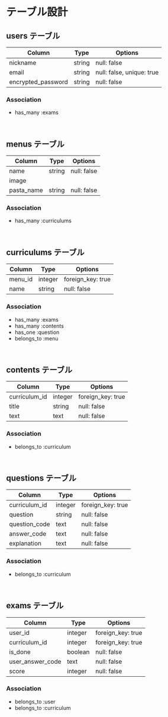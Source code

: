 # テーブル設計

## users テーブル
| Column             | Type   | Options                   |
| ------------------ | ------ | ------------------------- |
| nickname           | string | null: false               |
| email              | string | null: false, unique: true |
| encrypted_password | string | null: false               |

### Association
- has_many :exams

<br>

## menus テーブル
| Column     | Type   | Options     |
| ---------- | ------ | ----------- |
| name       | string | null: false |
| image      |        |             |
| pasta_name | string | null: false |

### Association
- has_many :curriculums

<br>

## curriculums テーブル
| Column  | Type    | Options           |
| ------- | ------- | ----------------- |
| menu_id | integer | foreign_key: true | 
| name    | string  | null: false       |

### Association
- has_many   :exams
- has_many   :contents
- has_one    :question
- belongs_to :menu

<br>

## contents テーブル
| Column        | Type    | Options           |
| ------------- | ------- | ----------------- |
| curriculum_id | integer | foreign_key: true | 
| title         | string  | null: false       |
| text          | text    | null: false       |

### Association
- belongs_to :curriculum

<br>

## questions テーブル
| Column        | Type    | Options           |
| ------------- | ------- | ----------------- |
| curriculum_id | integer | foreign_key: true | 
| question      | string  | null: false       |
| question_code | text    | null: false       |
| answer_code   | text    | null: false       |
| explanation   | text    | null: false       |

### Association
- belongs_to :curriculum

<br>

## exams テーブル
| Column           | Type    | Options           |
| ---------------- | ------- | ----------------- |
| user_id          | integer | foreign_key: true |
| curriculum_id    | integer | foreign_key: true |
| is_done          | boolean | null: false       |
| user_answer_code | text    | null: false       |
| score            | integer | null: false       |

### Association
- belongs_to :user
- belongs_to :curriculum
